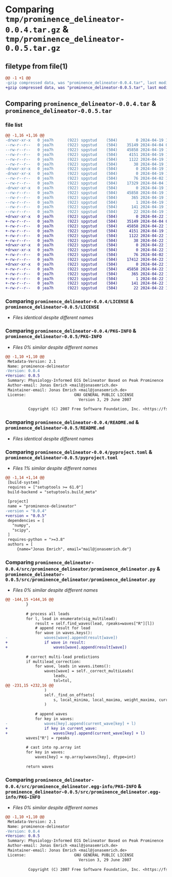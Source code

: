 # Comparing `tmp/prominence_delineator-0.0.4.tar.gz` & `tmp/prominence_delineator-0.0.5.tar.gz`

## filetype from file(1)

```diff
@@ -1 +1 @@
-gzip compressed data, was "prominence_delineator-0.0.4.tar", last modified: Fri Apr 19 10:22:37 2024, max compression
+gzip compressed data, was "prominence_delineator-0.0.5.tar", last modified: Mon Apr 22 10:01:15 2024, max compression
```

## Comparing `prominence_delineator-0.0.4.tar` & `prominence_delineator-0.0.5.tar`

### file list

```diff
@@ -1,16 +1,16 @@
-drwxr-xr-x   0 jea7h      (922) spgstud    (504)        0 2024-04-19 10:22:37.488569 prominence_delineator-0.0.4/
--rw-r--r--   0 jea7h      (922) spgstud    (504)    35149 2024-04-04 09:00:43.000000 prominence_delineator-0.0.4/LICENSE
--rw-r--r--   0 jea7h      (922) spgstud    (504)    45858 2024-04-19 10:22:37.487465 prominence_delineator-0.0.4/PKG-INFO
--rw-r--r--   0 jea7h      (922) spgstud    (504)     4151 2024-04-19 10:22:04.000000 prominence_delineator-0.0.4/README.md
--rw-r--r--   0 jea7h      (922) spgstud    (504)     1122 2024-04-19 10:19:34.000000 prominence_delineator-0.0.4/pyproject.toml
--rw-r--r--   0 jea7h      (922) spgstud    (504)       38 2024-04-19 10:22:37.488780 prominence_delineator-0.0.4/setup.cfg
-drwxr-xr-x   0 jea7h      (922) spgstud    (504)        0 2024-04-19 10:22:37.455399 prominence_delineator-0.0.4/src/
-drwxr-xr-x   0 jea7h      (922) spgstud    (504)        0 2024-04-19 10:22:37.464391 prominence_delineator-0.0.4/src/prominence_delineator/
--rw-r--r--   0 jea7h      (922) spgstud    (504)       76 2024-04-02 12:11:52.000000 prominence_delineator-0.0.4/src/prominence_delineator/__init__.py
--rw-r--r--   0 jea7h      (922) spgstud    (504)    17329 2024-04-04 10:04:51.000000 prominence_delineator-0.0.4/src/prominence_delineator/prominence_delineator.py
-drwxr-xr-x   0 jea7h      (922) spgstud    (504)        0 2024-04-19 10:22:37.481078 prominence_delineator-0.0.4/src/prominence_delineator.egg-info/
--rw-r--r--   0 jea7h      (922) spgstud    (504)    45858 2024-04-19 10:22:37.000000 prominence_delineator-0.0.4/src/prominence_delineator.egg-info/PKG-INFO
--rw-r--r--   0 jea7h      (922) spgstud    (504)      365 2024-04-19 10:22:37.000000 prominence_delineator-0.0.4/src/prominence_delineator.egg-info/SOURCES.txt
--rw-r--r--   0 jea7h      (922) spgstud    (504)        1 2024-04-19 10:22:37.000000 prominence_delineator-0.0.4/src/prominence_delineator.egg-info/dependency_links.txt
--rw-r--r--   0 jea7h      (922) spgstud    (504)      141 2024-04-19 10:22:37.000000 prominence_delineator-0.0.4/src/prominence_delineator.egg-info/requires.txt
--rw-r--r--   0 jea7h      (922) spgstud    (504)       22 2024-04-19 10:22:37.000000 prominence_delineator-0.0.4/src/prominence_delineator.egg-info/top_level.txt
+drwxr-xr-x   0 jea7h      (922) spgstud    (504)        0 2024-04-22 10:01:15.898204 prominence_delineator-0.0.5/
+-rw-r--r--   0 jea7h      (922) spgstud    (504)    35149 2024-04-04 09:00:43.000000 prominence_delineator-0.0.5/LICENSE
+-rw-r--r--   0 jea7h      (922) spgstud    (504)    45858 2024-04-22 10:01:15.896839 prominence_delineator-0.0.5/PKG-INFO
+-rw-r--r--   0 jea7h      (922) spgstud    (504)     4151 2024-04-19 10:22:04.000000 prominence_delineator-0.0.5/README.md
+-rw-r--r--   0 jea7h      (922) spgstud    (504)     1122 2024-04-22 10:00:03.000000 prominence_delineator-0.0.5/pyproject.toml
+-rw-r--r--   0 jea7h      (922) spgstud    (504)       38 2024-04-22 10:01:15.898543 prominence_delineator-0.0.5/setup.cfg
+drwxr-xr-x   0 jea7h      (922) spgstud    (504)        0 2024-04-22 10:01:15.845334 prominence_delineator-0.0.5/src/
+drwxr-xr-x   0 jea7h      (922) spgstud    (504)        0 2024-04-22 10:01:15.861924 prominence_delineator-0.0.5/src/prominence_delineator/
+-rw-r--r--   0 jea7h      (922) spgstud    (504)       76 2024-04-02 12:11:52.000000 prominence_delineator-0.0.5/src/prominence_delineator/__init__.py
+-rw-r--r--   0 jea7h      (922) spgstud    (504)    17412 2024-04-22 10:00:58.000000 prominence_delineator-0.0.5/src/prominence_delineator/prominence_delineator.py
+drwxr-xr-x   0 jea7h      (922) spgstud    (504)        0 2024-04-22 10:01:15.889603 prominence_delineator-0.0.5/src/prominence_delineator.egg-info/
+-rw-r--r--   0 jea7h      (922) spgstud    (504)    45858 2024-04-22 10:01:15.000000 prominence_delineator-0.0.5/src/prominence_delineator.egg-info/PKG-INFO
+-rw-r--r--   0 jea7h      (922) spgstud    (504)      365 2024-04-22 10:01:15.000000 prominence_delineator-0.0.5/src/prominence_delineator.egg-info/SOURCES.txt
+-rw-r--r--   0 jea7h      (922) spgstud    (504)        1 2024-04-22 10:01:15.000000 prominence_delineator-0.0.5/src/prominence_delineator.egg-info/dependency_links.txt
+-rw-r--r--   0 jea7h      (922) spgstud    (504)      141 2024-04-22 10:01:15.000000 prominence_delineator-0.0.5/src/prominence_delineator.egg-info/requires.txt
+-rw-r--r--   0 jea7h      (922) spgstud    (504)       22 2024-04-22 10:01:15.000000 prominence_delineator-0.0.5/src/prominence_delineator.egg-info/top_level.txt
```

### Comparing `prominence_delineator-0.0.4/LICENSE` & `prominence_delineator-0.0.5/LICENSE`

 * *Files identical despite different names*

### Comparing `prominence_delineator-0.0.4/PKG-INFO` & `prominence_delineator-0.0.5/PKG-INFO`

 * *Files 0% similar despite different names*

```diff
@@ -1,10 +1,10 @@
 Metadata-Version: 2.1
 Name: prominence-delineator
-Version: 0.0.4
+Version: 0.0.5
 Summary: Physiology-Informed ECG Delineator Based on Peak Prominence
 Author-email: Jonas Emrich <mail@jonasemrich.de>
 Maintainer-email: Jonas Emrich <mail@jonasemrich.de>
 License:                     GNU GENERAL PUBLIC LICENSE
                                Version 3, 29 June 2007
         
          Copyright (C) 2007 Free Software Foundation, Inc. <https://fsf.org/>
```

### Comparing `prominence_delineator-0.0.4/README.md` & `prominence_delineator-0.0.5/README.md`

 * *Files identical despite different names*

### Comparing `prominence_delineator-0.0.4/pyproject.toml` & `prominence_delineator-0.0.5/pyproject.toml`

 * *Files 1% similar despite different names*

```diff
@@ -1,14 +1,14 @@
 [build-system]
 requires = ["setuptools >= 61.0"]
 build-backend = "setuptools.build_meta"
 
 [project]
 name = "prominence-delineator"
-version = "0.0.4"
+version = "0.0.5"
 dependencies = [
   "numpy",
   "scipy",
 ]
 requires-python = ">=3.8"
 authors = [
     {name="Jonas Emrich", email="mail@jonasemrich.de"}
```

### Comparing `prominence_delineator-0.0.4/src/prominence_delineator/prominence_delineator.py` & `prominence_delineator-0.0.5/src/prominence_delineator/prominence_delineator.py`

 * *Files 0% similar despite different names*

```diff
@@ -144,15 +144,16 @@
         }
 
         # process all leads
         for l, lead in enumerate(sig_multilead):
             result = self.find_waves(lead, rpeaks=waves["R"][l])
             # append result for lead
             for wave in waves.keys():
-                waves[wave].append(result[wave])
+                if wave in result:
+                    waves[wave].append(result[wave])
 
         # correct multi-lead predictions
         if multilead_correction:
             for wave, leads in waves.items():
                 waves[wave] = self._correct_multiLeads(
                     leads,
                     tol=tol,
@@ -231,15 +232,16 @@
                 )
                 self._find_on_offsets(
                     s, local_minima, local_maxima, weight_maxima, current_wave
                 )
 
             # append waves
             for key in waves:
-                waves[key].append(current_wave[key] + l)
+                if key in current_wave:
+                    waves[key].append(current_wave[key] + l)
         waves["R"] = rpeaks
 
         # cast into np.array int
         for key in waves:
             waves[key] = np.array(waves[key], dtype=int)
 
         return waves
```

### Comparing `prominence_delineator-0.0.4/src/prominence_delineator.egg-info/PKG-INFO` & `prominence_delineator-0.0.5/src/prominence_delineator.egg-info/PKG-INFO`

 * *Files 0% similar despite different names*

```diff
@@ -1,10 +1,10 @@
 Metadata-Version: 2.1
 Name: prominence-delineator
-Version: 0.0.4
+Version: 0.0.5
 Summary: Physiology-Informed ECG Delineator Based on Peak Prominence
 Author-email: Jonas Emrich <mail@jonasemrich.de>
 Maintainer-email: Jonas Emrich <mail@jonasemrich.de>
 License:                     GNU GENERAL PUBLIC LICENSE
                                Version 3, 29 June 2007
         
          Copyright (C) 2007 Free Software Foundation, Inc. <https://fsf.org/>
```

